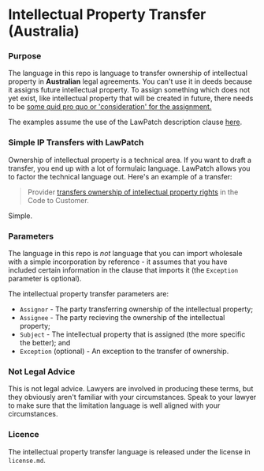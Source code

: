 # Intellectual Property Transfer (Australia)

### Purpose

The language in this repo is language to transfer ownership of intellectual property in **Australian** legal agreements.  You can't use it in deeds because it assigns future intellectual property. To assign something which does not yet exist, like intellectual property that will be created in future, there needs to be [some quid pro quo or 'consideration' for the assignment.](https://jade.barnet.com.au/Jade.html#!article=65687)

The examples assume the use of the LawPatch description clause <a href="https://github.com/lawpatch/lawpatch-docs" target="_blank">here</a>.

### Simple IP Transfers with LawPatch

Ownership of intellectual property is a technical area.  If you want to draft a transfer, you end up with a lot of formulaic language.  LawPatch allows you to factor the technical language out.  Here's an example of a transfer:

> Provider <a href="" target="_blank">transfers ownership of intellectual property rights</a> in the Code to Customer.

Simple.

### Parameters

The language in this repo is *not* language that you can import wholesale with a simple incorporation by reference - it assumes that you have included certain information in the clause that imports it (the `Exception` parameter is optional).

The intellectual property transfer parameters are:

- `Assignor` - The party transferring ownership of the intellectual property;
- `Assignee` - The party recieving the ownership of the intellectual property; 
- `Subject` - The intellectual property that is assigned (the more specific the better); and
- `Exception` (optional) - An exception to the transfer of ownership.

### Not Legal Advice

This is not legal advice.  Lawyers are involved in producing these terms, but they obviously aren't familiar with your circumstances.  Speak to your lawyer to make sure that the limitation language is well aligned with your circumstances.

### Licence

The intellectual property transfer language is released under the license in `license.md`.
